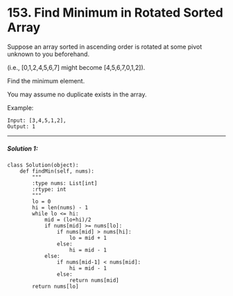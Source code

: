 # 153. Find Minimum in Rotated Sorted Array



Suppose an array sorted in ascending order is rotated at some pivot unknown to you beforehand.

(i.e.,  [0,1,2,4,5,6,7] might become  [4,5,6,7,0,1,2]).

Find the minimum element.

You may assume no duplicate exists in the array.

Example:

    Input: [3,4,5,1,2],  
    Output: 1
 


---

##### Solution 1:
	class Solution(object):
        def findMin(self, nums):
            """
            :type nums: List[int]
            :rtype: int
            """
            lo = 0 
            hi = len(nums) - 1
            while lo <= hi:
                mid = (lo+hi)/2
                if nums[mid] >= nums[lo]:
                    if nums[mid] > nums[hi]:
                        lo = mid + 1
                    else:
                        hi = mid - 1
                else:
                    if nums[mid-1] < nums[mid]:
                        hi = mid - 1
                    else:
                        return nums[mid]
            return nums[lo]